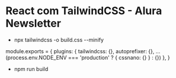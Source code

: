 # React com TailwindCSS - Alura Newsletter

- npx tailwindcss -o build.css --minify

module.exports = {
plugins: {
tailwindcss: {},
autoprefixer: {},
...(process.env.NODE_ENV === 'production' ? { cssnano: {} } : {})
},
}
- npm run build
